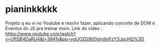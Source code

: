 # pianinkkkkk
Projeto q eu vi no Youtube e resolvi fazer, aplicando conceito de DOM e Eventos do JS pra treinar msm.
Link do video : https://www.youtube.com/watch?v=UftSB4DaRU4&t=3841s&pp=ygUOZG9tIGphdmFzY3JpcHQ%3D
